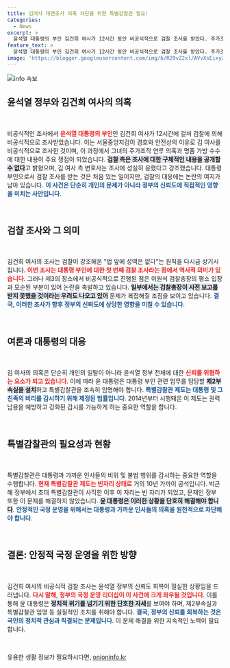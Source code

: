 ```yaml
---
title: 김여사 대면조사 의혹 차단을 위한 특별감찰관 필요!
categories:
  - News
excerpt: >
  윤석열 대통령의 부인 김건희 여사가 12시간 동안 비공식적으로 검찰 조사를 받았다. 주가조작 및 명품 수수 의혹을 둘러싼 수사가 본격화된 가운데, 검찰 내부에선 우려의 목소리가 흘러나오고 있다. 김 여사의 진실한 해명이 필요할 때!
feature_text: >
  윤석열 대통령의 부인 김건희 여사가 12시간 동안 비공식적으로 검찰 조사를 받았다. 주가조작 및 명품 수수 의혹을 둘러싼 수사가 본격화된 가운데, 검찰 내부에선 우려의 목소리가 흘러나오고 있다. 김 여사의 진실한 해명이 필요할 때!
image: 'https://blogger.googleusercontent.com/img/b/R29vZ2xl/AVvXsEixyZcFfHzMRdzZMjFBmAUKJYCLCGyLL1o632UiGVXcaFdKo_bkvkuCioo0uUKlGfBVcT3P84aROyZIXSBEx3Aw5nCQ3pTgDom1WDC4m8eifvWiAmWEEVb4x6G_l8C0QH225ldMjyaFvpxGEBGNO37VmDTDMHGhJPq73UglMfDca1-0aw/s1600/blogspot.png'
---
```


<p><img src="https://blogger.googleusercontent.com/img/b/R29vZ2xl/AVvXsEixyZcFfHzMRdzZMjFBmAUKJYCLCGyLL1o632UiGVXcaFdKo_bkvkuCioo0uUKlGfBVcT3P84aROyZIXSBEx3Aw5nCQ3pTgDom1WDC4m8eifvWiAmWEEVb4x6G_l8C0QH225ldMjyaFvpxGEBGNO37VmDTDMHGhJPq73UglMfDca1-0aw/s1600/blogspot.png" alt="info 속보" /></p>

<h2 data-ke-size="size26">윤석열 정부와 김건희 여사의 의혹</h2>

<p data-ke-size="size16">&nbsp;</p>

<p>비공식적인 조사에서 <b><span style="color: #ee2323;">윤석열 대통령의 부인</span></b>인 김건희 여사가 12시간에 걸쳐 검찰에 의해 비공식적으로 조사받았습니다. 이는 서울중앙지검이 경호와 안전상의 이유로 김 여사를 비공식적으로 조사한 것이며, 이 과정에서 그녀의 주가조작 연루 의혹과 명품 가방 수수에 대한 내용이 주요 쟁점이 되었습니다. <b><span style="background-color: #21538527;">검찰 측은 조사에 대한 구체적인 내용을 공개할 수 없다</span></b>고 밝혔으며, 김 여사 측 변호사는 조사에 성실히 응했다고 강조했습니다. 대통령 부인으로서 검찰 조사를 받는 것은 처음 있는 일이지만, 검찰의 대응에는 논란의 여지가 남아 있습니다. <b><span style="color: #1a5490;">이 사건은 단순히 개인의 문제가 아니라 정부의 신뢰도에 직접적인 영향을 미치는 사안입니다</span></b>.</p>

<p data-ke-size="size16">&nbsp;</p>

<h2 data-ke-size="size26">검찰 조사와 그 의미</h2>

<p data-ke-size="size16">&nbsp;</p>

<p>김건희 여사의 조사는 검찰이 강조해온 "법 앞에 성역은 없다"는 원칙을 다시금 상기시킵니다. <b><span style="color: #ee2323;">이번 조사는 대통령 부인에 대한 첫 번째 검찰 조사라는 점에서 역사적 의미가 있습니다</span></b>. 그러나 제3의 장소에서 비공식적으로 진행된 점은 이원석 검찰총장의 평소 입장과 모순된 부분이 있어 논란을 촉발하고 있습니다. <b><span style="background-color: #21538527;">일부에서는 검찰총장이 사전 보고를 받지 못했을 것이라는 우려도 나오고 있어</span></b> 문제가 복잡해질 조짐을 보이고 있습니다. <b><span style="color: #1a5490;">결국, 이러한 조사가 향후 정부의 신뢰도에 상당한 영향을 미칠 수 있습니다</span></b>.</p>

<p data-ke-size="size16">&nbsp;</p>

<h2 data-ke-size="size26">여론과 대통령의 대응</h2>

<p data-ke-size="size16">&nbsp;</p>

<p>김 여사의 의혹은 단순히 개인의 일탈이 아니라 윤석열 정부 전체에 대한 <b><span style="color: #ee2323;">신뢰를 위협하는 요소가 되고 있습니다</span></b>. 이에 따라 윤 대통령은 대통령 부인 관련 업무를 담당할 <b><span style="background-color: #21538527;">제2부속실을 설치</span></b>하고 특별감찰관을 조속히 임명해야 합니다. <b><span style="color: #1a5490;">특별감찰관 제도는 대통령 및 그 친족의 비리를 감시하기 위해 제정된 법률입니다</span></b>. 2014년부터 시행돼온 이 제도는 권력 남용을 예방하고 강화된 감시를 가능하게 하는 중요한 역할을 합니다.</p>

<p data-ke-size="size16">&nbsp;</p>

<h2 data-ke-size="size26">특별감찰관의 필요성과 현황</h2>

<p data-ke-size="size16">&nbsp;</p>

<p>특별감찰관은 대통령과 가까운 인사들의 비위 및 불법 행위를 감시하는 중요한 역할을 수행합니다. <b><span style="color: #ee2323;">현재 특별감찰관 제도는 빈자리 상태로</span></b> 거의 10년 가까이 공석입니다. 박근혜 정부에서 초대 특별감찰관이 사직한 이후 이 자리는 빈 자리가 되었고, 문재인 정부 또한 이 문제를 해결하지 않았습니다. <b><span style="background-color: #21538527;">윤 대통령은 이러한 상황을 단호히 해결해야 합니다</span></b>. <b><span style="color: #1a5490;">안정적인 국정 운영을 위해서는 대통령과 가까운 인사들의 의혹을 원천적으로 차단해야 합니다</span></b>.</p>

<p data-ke-size="size16">&nbsp;</p>

<h2 data-ke-size="size26">결론: 안정적 국정 운영을 위한 방향</h2>

<p data-ke-size="size16">&nbsp;</p>

<p>김건희 여사의 비공식적 검찰 조사는 윤석열 정부의 신뢰도 회복이 절실한 상황임을 드러냅니다. <b><span style="color: #ee2323;">다시 말해, 정부의 국정 운영 리더십이 이 사건에 크게 좌우될 것입니다</span></b>. 이를 통해 윤 대통령은 <b><span style="background-color: #21538527;">정치적 위기를 넘기기 위한 단호한 자세</span></b>를 보여야 하며, 제2부속실과 특별감찰관 임명 등 실질적인 조치를 취해야 합니다. <b><span style="color: #1a5490;">결국, 정부의 신뢰를 회복하는 것은 국민의 정치적 관심과 직결되는 문제입니다</span></b>. 이 문제 해결을 위한 지속적인 노력이 필요합니다. </p>

<p data-ke-size="size16">&nbsp;</p>
유용한 생활 정보가 필요하시다면, <a href="https://onioninfo.kr" rel="dofollow">onioninfo.kr</a>


